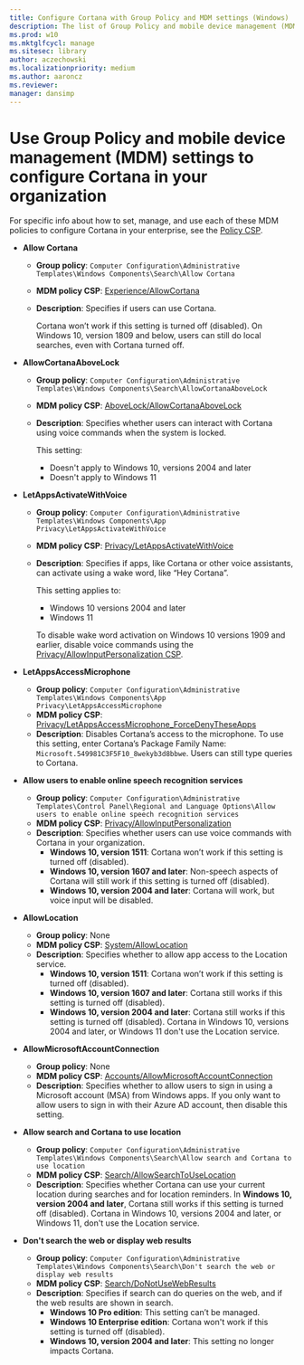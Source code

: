 ```yaml
---
title: Configure Cortana with Group Policy and MDM settings (Windows)
description: The list of Group Policy and mobile device management (MDM) policy settings that apply to Cortana at work.
ms.prod: w10
ms.mktglfcycl: manage
ms.sitesec: library
author: aczechowski
ms.localizationpriority: medium
ms.author: aaroncz
ms.reviewer: 
manager: dansimp
---
```


# Use Group Policy and mobile device management (MDM) settings to configure Cortana in your organization

For specific info about how to set, manage, and use each of these MDM policies to configure Cortana in your enterprise, see the [Policy CSP](/windows/client-management/mdm/policy-configuration-service-provider).

- **Allow Cortana**
  - **Group policy**: `Computer Configuration\Administrative Templates\Windows Components\Search\Allow Cortana`
  - **MDM policy CSP**: [Experience/AllowCortana](/windows/client-management/mdm/policy-csp-experience#experience-allowcortana)
  - **Description**: Specifies if users can use Cortana.

    Cortana won’t work if this setting is turned off (disabled). On Windows 10, version 1809 and below, users can still do local searches, even with Cortana turned off.

- **AllowCortanaAboveLock**
  - **Group policy**: `Computer Configuration\Administrative Templates\Windows Components\Search\AllowCortanaAboveLock`
  - **MDM policy CSP**: [AboveLock/AllowCortanaAboveLock](/windows/client-management/mdm/policy-csp-abovelock#abovelock-allowcortanaabovelock)
  - **Description**: Specifies whether users can interact with Cortana using voice commands when the system is locked.

    This setting:

    - Doesn't apply to Windows 10, versions 2004 and later
    - Doesn't apply to Windows 11

- **LetAppsActivateWithVoice**
  - **Group policy**: `Computer Configuration\Administrative Templates\Windows Components\App Privacy\LetAppsActivateWithVoice`
  - **MDM policy CSP**: [Privacy/LetAppsActivateWithVoice](/windows/client-management/mdm/policy-csp-privacy#privacy-letappsactivatewithvoice)
  - **Description**: Specifies if apps, like Cortana or other voice assistants, can activate using a wake word, like “Hey Cortana”.

    This setting applies to:

    - Windows 10 versions 2004 and later
    - Windows 11

    To disable wake word activation on Windows 10 versions 1909 and earlier, disable voice commands using the [Privacy/AllowInputPersonalization CSP](/windows/client-management/mdm/policy-csp-privacy#privacy-allowinputpersonalization).

- **LetAppsAccessMicrophone**
  - **Group policy**: `Computer Configuration\Administrative Templates\Windows Components\App Privacy\LetAppsAccessMicrophone`
  - **MDM policy CSP**: [Privacy/LetAppsAccessMicrophone_ForceDenyTheseApps](/windows/client-management/mdm/policy-csp-privacy#privacy-letappsaccessmicrophone-forcedenytheseapps)
  - **Description**: Disables Cortana’s access to the microphone. To use this setting, enter Cortana’s Package Family Name: `Microsoft.549981C3F5F10_8wekyb3d8bbwe`. Users can still type queries to Cortana.

- **Allow users to enable online speech recognition services**
  - **Group policy**: `Computer Configuration\Administrative Templates\Control Panel\Regional and Language Options\Allow users to enable online speech recognition services`
  - **MDM policy CSP**: [Privacy/AllowInputPersonalization](/windows/client-management/mdm/policy-csp-privacy#privacy-allowinputpersonalization)
  - **Description**: Specifies whether users can use voice commands with Cortana in your organization.
    - **Windows 10, version 1511**: Cortana won’t work if this setting is turned off (disabled).
    - **Windows 10, version 1607 and later**: Non-speech aspects of Cortana will still work if this setting is turned off (disabled).
    - **Windows 10, version 2004 and later**: Cortana will work, but voice input will be disabled.

- **AllowLocation**
  - **Group policy**: None
  - **MDM policy CSP**: [System/AllowLocation](/windows/client-management/mdm/policy-csp-system#system-allowlocation)
  - **Description**: Specifies whether to allow app access to the Location service.
    - **Windows 10, version 1511**: Cortana won’t work if this setting is turned off (disabled).
    - **Windows 10, version 1607 and later**: Cortana still works if this setting is turned off (disabled).
    - **Windows 10, version 2004 and later**: Cortana still works if this setting is turned off (disabled). Cortana in Windows 10, versions 2004 and later, or Windows 11 don't use the Location service.

- **AllowMicrosoftAccountConnection**
  - **Group policy**: None
  - **MDM policy CSP**: [Accounts/AllowMicrosoftAccountConnection](/windows/client-management/mdm/policy-csp-accounts#accounts-allowmicrosoftaccountconnection)
  - **Description**: Specifies whether to allow users to sign in using a Microsoft account (MSA) from Windows apps. If you only want to allow users to sign in with their Azure AD account, then disable this setting.

- **Allow search and Cortana to use location**
  - **Group policy**: `Computer Configuration\Administrative Templates\Windows Components\Search\Allow search and Cortana to use location`
  - **MDM policy CSP**: [Search/AllowSearchToUseLocation](/windows/client-management/mdm/policy-csp-search#search-allowsearchtouselocation)
  - **Description**: Specifies whether Cortana can use your current location during searches and for location reminders. In **Windows 10, version 2004 and later**, Cortana still works if this setting is turned off (disabled). Cortana in Windows 10, versions 2004 and later, or Windows 11, don't use the Location service.

- **Don't search the web or display web results**
  - **Group policy**: `Computer Configuration\Administrative Templates\Windows Components\Search\Don't search the web or display web results`
  - **MDM policy CSP**: [Search/DoNotUseWebResults](/windows/client-management/mdm/policy-csp-search#search-donotusewebresults)
  - **Description**: Specifies if search can do queries on the web, and if the web results are shown in search.
    - **Windows 10 Pro edition**: This setting can’t be managed.
    - **Windows 10 Enterprise edition**: Cortana won't work if this setting is turned off (disabled).
    - **Windows 10, version 2004 and later**: This setting no longer impacts Cortana.

